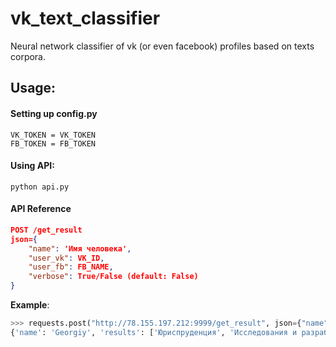 # vk_text_classifier
Neural network classifier of vk (or even facebook) profiles based on texts corpora.

## Usage:
#### Setting up config.py
```
VK_TOKEN = VK_TOKEN
FB_TOKEN = FB_TOKEN
```

#### Using API:
`python api.py`

#### API Reference
```json
POST /get_result
json={
	"name": 'Имя человека',
	"user_vk": VK_ID,
	"user_fb": FB_NAME,
	"verbose": True/False (default: False)
}
```

**Example**:
```python
>>> requests.post("http://78.155.197.212:9999/get_result", json={"name": "Georgiy", "user_vk": 134070307}).json()
{'name': 'Georgiy', 'results': ['Юриспруденция', 'Исследования и разработки', 'Благотворительность', 'Инновации и модернизация']}
```
